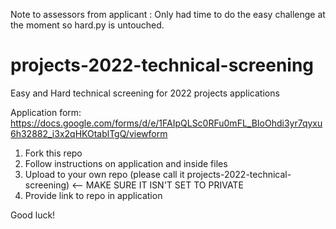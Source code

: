 Note to assessors from applicant : Only had time to do the easy challenge at the moment so hard.py is untouched.


# projects-2022-technical-screening
Easy and Hard technical screening for 2022 projects applications

Application form: https://docs.google.com/forms/d/e/1FAIpQLSc0RFu0mFL_BIoOhdi3yr7qyxu6h32882_i3x2qHKOtablTgQ/viewform

1. Fork this repo
2. Follow instructions on application and inside files
3. Upload to your own repo (please call it projects-2022-technical-screening) <-- MAKE SURE IT ISN'T SET TO PRIVATE
4. Provide link to repo in application

Good luck!


